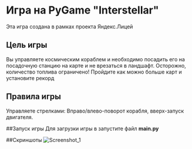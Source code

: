 # Игра на PyGame "Interstellar"
Эта игра создана в рамках проекта Яндекс.Лицей

## Цель игры
Вы управляете космическим кораблем и необходимо посадить его на посадочную станцию на карте и не врезаться в ландшафт. Осторожно, количество топлива ограничено! Пройдите как можно больше карт и установите рекорд

## Правила игры
Управляете стрелками: Вправо/влево-поворот корабля, вверх-запуск двигателя.

##Запуск игры
Для загрузки игры в запустите файл **main.py**

##Скриншоты
![Screenshot_1](https://user-images.githubusercontent.com/85702463/216966373-86cc0d58-b47a-4094-a887-eb31c1afc028.png)
